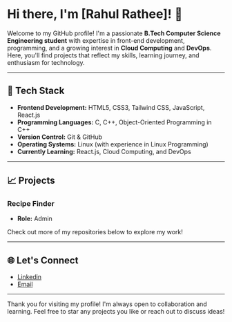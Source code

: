 # Hi there, I'm [Rahul Rathee]! 👋

Welcome to my GitHub profile! I'm a passionate **B.Tech Computer Science Engineering student** with expertise in front-end development, programming, and a growing interest in **Cloud Computing** and **DevOps**. Here, you'll find projects that reflect my skills, learning journey, and enthusiasm for technology.

---

## 🔧 Tech Stack

- **Frontend Development:** HTML5, CSS3, Tailwind CSS, JavaScript, React.js
- **Programming Languages:** C, C++, Object-Oriented Programming in C++
- **Version Control:** Git & GitHub
- **Operating Systems:** Linux (with experience in Linux Programming)
- **Currently Learning:** React.js, Cloud Computing, and DevOps

---

## 📈 Projects

### Recipe Finder
- **Role:** Admin

Check out more of my repositories below to explore my work!

---

## 🌐 Let's Connect

- <a href="https://www.linkedin.com/in/rahul-rathee7/" target="_blank">Linkedin</a>
- [Email](mailto:ratheerahul602@gmail.com)

---

Thank you for visiting my profile! I'm always open to collaboration and learning. Feel free to star any projects you like or reach out to discuss ideas!

